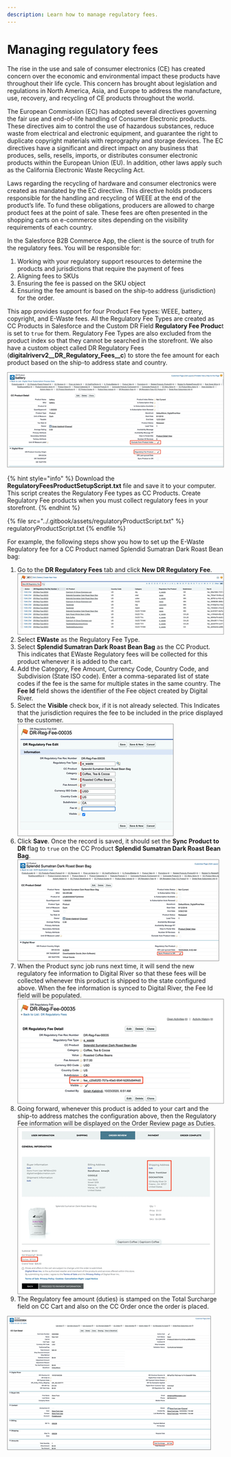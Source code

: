 ```yaml
---
description: Learn how to manage regulatory fees.
---
```


# Managing regulatory fees

The rise in the use and sale of consumer electronics (CE) has created concern over the economic and environmental impact these products have throughout their life cycle. This concern has brought about legislation and regulations in North America, Asia, and Europe to address the manufacture, use, recovery, and recycling of CE products throughout the world.

The European Commission (EC) has adopted several directives governing the fair use and end-of-life handling of Consumer Electronic products. These directives aim to control the use of hazardous substances, reduce waste from electrical and electronic equipment, and guarantee the right to duplicate copyright materials with reprography and storage devices. The EC directives have a significant and direct impact on any business that produces, sells, resells, imports, or distributes consumer electronic products within the European Union (EU). In addition, other laws apply such as the California Electronic Waste Recycling Act.

Laws regarding the recycling of hardware and consumer electronics were created as mandated by the EC directive. This directive holds producers responsible for the handling and recycling of WEEE at the end of the product’s life. To fund these obligations, producers are allowed to charge product fees at the point of sale. These fees are often presented in the shopping carts on e-commerce sites depending on the visibility requirements of each country.

In the Salesforce B2B Commerce App, the client is the source of truth for the regulatory fees. You will be responsible for:

1. Working with your regulatory support resources to determine the products and jurisdictions that require the payment of fees
2. Aligning fees to SKUs
3. Ensuring the fee is passed on the SKU object
4. Ensuring the fee amount is based on the ship-to address (jurisdiction) for the order.

This app provides support for four Product Fee types: WEEE, battery, copyright, and E-Waste fees. All the Regulatory Fee Types are created as CC Products in Salesforce and the Custom DR Field **Regulatory Fee Produc**t is set to `true` for them. Regulatory Fee Types are also excluded from the product index so that they cannot be searched in the storefront. We also have a custom object called DR Regulatory Fees (**digitalriverv2\_\_DR\_Regulatory\_Fees\_\_c**) to store the fee amount for each product based on the ship-to address state and country.

![](<../.gitbook/assets/Install DR B2B API Connector103.png>)

{% hint style="info" %}
Download the **RegulatoryFeesProductSetupScript.txt** file and save it to your computer. This script creates the Regulatory Fee types as CC Products. Create Regulatory Fee products when you must collect regulatory fees in your storefront.
{% endhint %}

{% file src="../.gitbook/assets/regulatoryProductScript.txt" %}
regulatoryProductScript.txt
{% endfile %}

For example, the following steps show you how to set up the E-Waste Regulatory fee for a CC Product named Splendid Sumatran Dark Roast Bean bag:

1. Go to the **DR Regulatory Fees** tab and click **New DR Regulatory Fee**. ![](<../.gitbook/assets/Install DR B2B API Connector104.png>)
2. Select **EWaste** as the Regulatory Fee Type.
3. Select **Splendid Sumatran Dark Roast Bean Bag** as the CC Product. This indicates that EWaste Regulatory fees will be collected for this product whenever it is added to the cart.
4. Add the Category, Fee Amount, Currency Code, Country Code, and Subdivision (State ISO code). Enter a comma-separated list of state codes if the fee is the same for multiple states in the same country. The **Fee Id** field shows the identifier of the Fee object created by Digital River.
5. Select the **Visible** check box, if it is not already selected. This Indicates that the jurisdiction requires the fee to be included in the price displayed to the customer.\
   ![](<../.gitbook/assets/Install DR B2B API Connector105.png>)
6. Click **Save**. Once the record is saved, it should set the **Sync Product to DR** flag to `true` on the CC Product **Splendid Sumatran Dark Roast Bean Bag**. \
   ![](<../.gitbook/assets/Install DR B2B API Connector106.png>)
7. When the Product sync job runs next time, it will send the new regulatory fee information to Digital River so that these fees will be collected whenever this product is shipped to the state configured above. When the fee information is synced to Digital River, the Fee Id field will be populated.\
   ![](<../.gitbook/assets/Install DR B2B API Connector107.png>)
8. Going forward, whenever this product is added to your cart and the ship-to address matches the configuration above, then the Regulatory Fee information will be displayed on the Order Review page as Duties. \
   ![](<../.gitbook/assets/Install DR B2B API Connector108.png>)
9. The Regulatory fee amount (duties) is stamped on the Total Surcharge field on CC Cart and also on the CC Order once the order is placed.&#x20;

![](<../.gitbook/assets/Install DR B2B API Connector109.png>)



